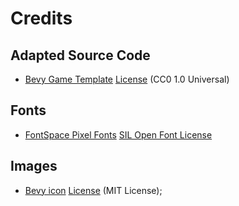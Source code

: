 # Credits

## Adapted Source Code

* [Bevy Game Template](https://github.com/NiklasEi/bevy_game_template) [License](./licenses/LICENSE-BEVY-GAME-TEMPLATE) (CC0 1.0 Universal)

## Fonts

* [FontSpace Pixel Fonts](https://www.fontspace.com/pixeloid-font-f69232) [SIL Open Font License](./licenses/LICENSE-FONTSPACE)

## Images

* [Bevy icon](https://github.com/bevyengine/bevy) [License](./licenses/LICENSE-BEVY-ICON) (MIT License);
